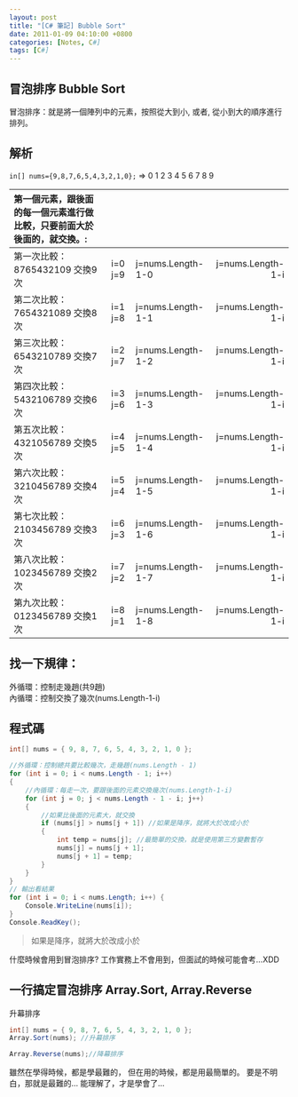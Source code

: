 ```yaml
---
layout: post
title: "[C# 筆記] Bubble Sort"
date: 2011-01-09 04:10:00 +0800
categories: [Notes, C#]
tags: [C#]
---
```


## 冒泡排序 Bubble Sort

冒泡排序：就是將一個陣列中的元素，按照從大到小, 或者, 從小到大的順序進行排列。

## 解析

`in[] nums={9,8,7,6,5,4,3,2,1,0};`  => 0 1 2 3 4 5 6 7 8 9  

|第一個元素，跟後面的每一個元素進行做比較，只要前面大於後面的，就交換。:||||
|:--------------------------|:------|:----------------|----------------:|
|第一次比較：8765432109 交換9次|i=0 j=9|j=nums.Length-1-0|j=nums.Length-1-i|
|第二次比較：7654321089 交換8次|i=1 j=8|j=nums.Length-1-1|j=nums.Length-1-i|
|第三次比較：6543210789 交換7次|i=2 j=7|j=nums.Length-1-2|j=nums.Length-1-i|
|第四次比較：5432106789 交換6次|i=3 j=6|j=nums.Length-1-3|j=nums.Length-1-i|
|第五次比較：4321056789 交換5次|i=4 j=5|j=nums.Length-1-4|j=nums.Length-1-i|
|第六次比較：3210456789 交換4次|i=5 j=4|j=nums.Length-1-5|j=nums.Length-1-i|
|第七次比較：2103456789 交換3次|i=6 j=3|j=nums.Length-1-6|j=nums.Length-1-i|
|第八次比較：1023456789 交換2次|i=7 j=2|j=nums.Length-1-7|j=nums.Length-1-i|
|第九次比較：0123456789 交換1次|i=8 j=1|j=nums.Length-1-8|j=nums.Length-1-i|

## 找一下規律：    
外循環：控制走幾趙(共9趙)   
內循環：控制交換了幾次(nums.Length-1-i) 

## 程式碼

```c#
int[] nums = { 9, 8, 7, 6, 5, 4, 3, 2, 1, 0 };

//外循環：控制總共要比較幾次，走幾趙(nums.Length - 1)
for (int i = 0; i < nums.Length - 1; i++)
{
    //內循環：每走一次，要跟後面的元素交換幾次(nums.Length-1-i)
    for (int j = 0; j < nums.Length - 1 - i; j++)
    {
        //如果比後面的元素大，就交換
        if (nums[j] > nums[j + 1]) //如果是降序，就將大於改成小於
        {
            int temp = nums[j]; //最簡單的交換，就是使用第三方變數暫存
            nums[j] = nums[j + 1];
            nums[j + 1] = temp;
        }
    }
}
// 輸出看結果
for (int i = 0; i < nums.Length; i++) {
    Console.WriteLine(nums[i]);
}
Console.ReadKey();
```
> 如果是降序，就將大於改成小於


什麼時候會用到冒泡排序?
工作實務上不會用到，但面試的時候可能會考…XDD

## 一行搞定冒泡排序 Array.Sort, Array.Reverse
升幕排序
```c#
int[] nums = { 9, 8, 7, 6, 5, 4, 3, 2, 1, 0 };
Array.Sort(nums); //升幕排序
```
```c#
Array.Reverse(nums);//降幕排序
```

雖然在學得時候，都是學最難的，
但在用的時候，都是用最簡單的。
要是不明白，那就是最難的…
能理解了，才是學會了…

